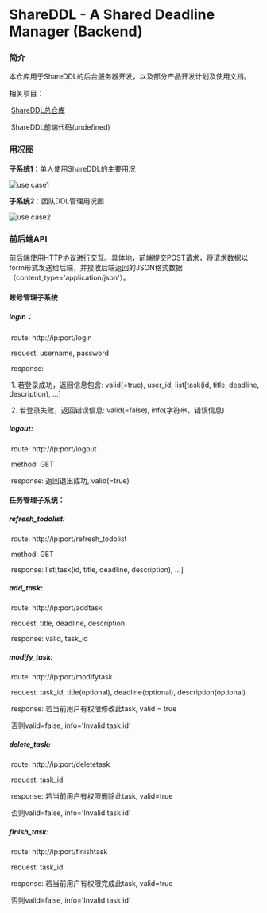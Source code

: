 # ShareDDL - A Shared Deadline Manager (Backend)

### 简介

本仓库用于ShareDDL的后台服务器开发，以及部分产品开发计划及使用文档。

相关项目：

​	[ShareDDL总仓库](https://github.com/ktxlh/sw-gp4)

​	ShareDDL前端代码(undefined)	



### 用况图

**子系统1**：单人使用ShareDDL的主要用况

![use case1](https://github.com/sunyuqi148/sw-backstage/tree/master/data/image/UseCase1.jpg)

**子系统2**：团队DDL管理用况图

![use case2](https://github.com/sunyuqi148/sw-backstage/tree/master/data/image/UseCase2.jpg)

### 前后端API

前后端使用HTTP协议进行交互。具体地，前端提交POST请求，将请求数据以form形式发送给后端，并接收后端返回的JSON格式数据（content_type='application/json'）。

#### 账号管理子系统

##### login：

​	route: http://ip:port/login

​	request: username, password

​	response: 

​		1. 若登录成功，返回信息包含: valid(=true), user_id, list[task(id, title, deadline, description), ...]

​		2. 若登录失败，返回错误信息: valid(=false), info(字符串，错误信息)

##### logout:

​	route: http://ip:port/logout

​	method: GET

​	response: 返回退出成功, valid(=true)

#### 任务管理子系统：

##### refresh_todolist:

​	route: http://ip:port/refresh_todolist

​	method: GET

​	response: list[task(id, title, deadline, description), ...]

##### add_task:

​	route: http://ip:port/addtask

​	request: title, deadline, description

​	response: valid, task_id

##### modify_task:

​	route: http://ip:port/modifytask

​	request: task_id, title(optional), deadline(optional), description(optional)

​	response: 若当前用户有权限修改此task, valid = true

​			 否则valid=false, info='Invalid task id'

##### delete_task:

​	route: http://ip:port/deletetask

​	request: task_id

​	response: 若当前用户有权限删除此task, valid=true

​			否则valid=false, info='Invalid task id'

##### finish_task:

​	route: http://ip:port/finishtask

​	request: task_id

​	response: 若当前用户有权限完成此task, valid=true

​			否则valid=false, info='Invalid task id'